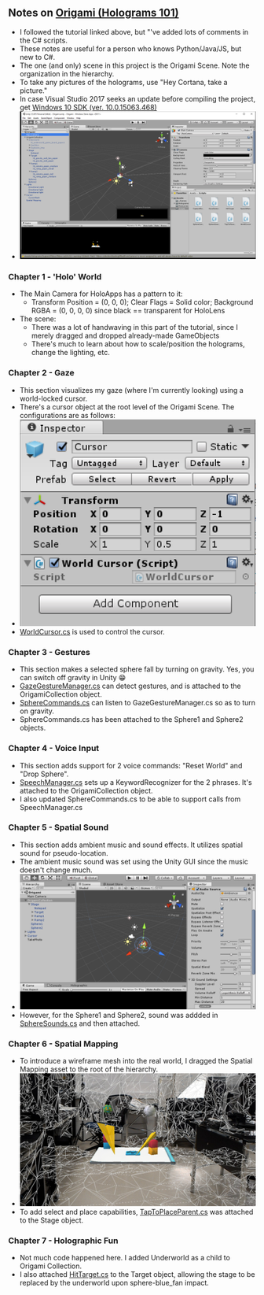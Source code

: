 ## Notes on [Origami (Holograms 101)](https://developer.microsoft.com/en-us/windows/mixed-reality/holograms_101)

* I followed the tutorial linked above, but "'ve added lots of comments in the C# scripts.
* These notes are useful for a person who knows Python/Java/JS, but new to C#.
* The one (and only) scene in this project is the Origami Scene. Note the organization in the hierarchy.
* To take any pictures of the holograms, use "Hey Cortana, take a picture."
* In case Visual Studio 2017 seeks an update before compiling the project, get [Windows 10 SDK (ver. 10.0.15063.468)](https://developer.microsoft.com/en-us/windows/downloads/sdk-archive)
* ![My Image](https://github.com/dchege711/Augmented_Reality/blob/master/Unity_Tutorials/Screenshots/OrigamiScreenShot.PNG)

### Chapter 1 - 'Holo' World
* The Main Camera for HoloApps has a pattern to it:
	* Transform Position = (0, 0, 0); Clear Flags = Solid color; Background RGBA = (0, 0, 0, 0) since black == transparent for HoloLens
* The scene:
	* There was a lot of handwaving in this part of the tutorial, since I merely dragged and dropped already-made GameObjects
	* There's much to learn about how to scale/position the holograms, change the lighting, etc.

### Chapter 2 - Gaze
* This section visualizes my gaze (where I'm currently looking) using a world-locked cursor.
* There's a cursor object at the root level of the Origami Scene. The configurations are as follows:
* ![Cursor Settings](https://github.com/dchege711/Augmented_Reality/blob/master/Unity_Tutorials/Screenshots/CursorSettings.PNG)
* [WorldCursor.cs](Origami/Assets/Scripts/WorldCursor.cs) is used to control the cursor. 
		 
### Chapter 3 - Gestures
* This section makes a selected sphere fall by turning on gravity. Yes, you can switch off gravity in Unity :grin:
* [GazeGestureManager.cs](Origami/Assets/Scripts/GazeGestureManager.cs) can detect gestures, and is attached to the OrigamiCollection object.
* [SphereCommands.cs](Origami/Assets/Scripts/SphereCommands.cs) can listen to GazeGestureManager.cs so as to turn on gravity.
* SphereCommands.cs has been attached to the Sphere1 and Sphere2 objects.

### Chapter 4 - Voice Input
* This section adds support for 2 voice commands: "Reset World" and "Drop Sphere".
* [SpeechManager.cs](Origami/Assets/Scripts/SpeechManager.cs) sets up a KeywordRecognizer for the 2 phrases. It's attached to the OrigamiCollection object.
* I also updated SphereCommands.cs to be able to support calls from SpeechManager.cs

### Chapter 5 - Spatial Sound
* This section adds ambient music and sound effects. It utilizes spatial sound for pseudo-location.
* The ambient music sound was set using the Unity GUI since the music doesn't change much.
* ![OrigamiCollection_Sound](https://github.com/dchege711/Augmented_Reality/blob/master/Unity_Tutorials/Screenshots/OrigamiCollectionSound1.PNG)
* However, for the Sphere1 and Sphere2, sound was addded in [SphereSounds.cs](Origami/Assets/Scripts/SphereSounds.cs) and then attached.

### Chapter 6 - Spatial Mapping
* To introduce a wireframe mesh into the real world, I dragged the Spatial Mapping asset to the root of the hierarchy.
* ![WireMesh](https://github.com/dchege711/Augmented_Reality/blob/master/Unity_Tutorials/Screenshots/WireMesh.jpg)
* To add select and place capabilities, [TapToPlaceParent.cs](Origami/Assets/Scripts/TapToPlaceParent.cs) was attached to the Stage object.

### Chapter 7 - Holographic Fun
* Not much code happened here. I added Underworld as a child to Origami Collection.
* I also attached [HitTarget.cs](Origami/Assets/Scripts/HitTarget.cs) to the Target object, allowing the stage to be replaced by the underworld upon sphere-blue_fan impact.
